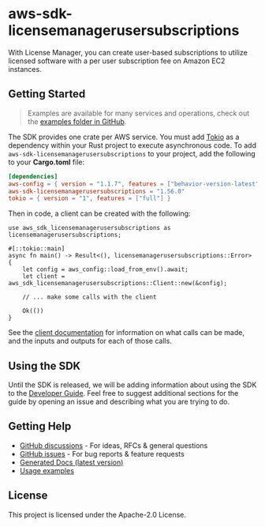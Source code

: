 # aws-sdk-licensemanagerusersubscriptions

With License Manager, you can create user-based subscriptions to utilize licensed software with a per user subscription fee on Amazon EC2 instances.

## Getting Started

> Examples are available for many services and operations, check out the
> [examples folder in GitHub](https://github.com/awslabs/aws-sdk-rust/tree/main/examples).

The SDK provides one crate per AWS service. You must add [Tokio](https://crates.io/crates/tokio)
as a dependency within your Rust project to execute asynchronous code. To add `aws-sdk-licensemanagerusersubscriptions` to
your project, add the following to your **Cargo.toml** file:

```toml
[dependencies]
aws-config = { version = "1.1.7", features = ["behavior-version-latest"] }
aws-sdk-licensemanagerusersubscriptions = "1.56.0"
tokio = { version = "1", features = ["full"] }
```

Then in code, a client can be created with the following:

```rust,no_run
use aws_sdk_licensemanagerusersubscriptions as licensemanagerusersubscriptions;

#[::tokio::main]
async fn main() -> Result<(), licensemanagerusersubscriptions::Error> {
    let config = aws_config::load_from_env().await;
    let client = aws_sdk_licensemanagerusersubscriptions::Client::new(&config);

    // ... make some calls with the client

    Ok(())
}
```

See the [client documentation](https://docs.rs/aws-sdk-licensemanagerusersubscriptions/latest/aws_sdk_licensemanagerusersubscriptions/client/struct.Client.html)
for information on what calls can be made, and the inputs and outputs for each of those calls.

## Using the SDK

Until the SDK is released, we will be adding information about using the SDK to the
[Developer Guide](https://docs.aws.amazon.com/sdk-for-rust/latest/dg/welcome.html). Feel free to suggest
additional sections for the guide by opening an issue and describing what you are trying to do.

## Getting Help

* [GitHub discussions](https://github.com/awslabs/aws-sdk-rust/discussions) - For ideas, RFCs & general questions
* [GitHub issues](https://github.com/awslabs/aws-sdk-rust/issues/new/choose) - For bug reports & feature requests
* [Generated Docs (latest version)](https://awslabs.github.io/aws-sdk-rust/)
* [Usage examples](https://github.com/awslabs/aws-sdk-rust/tree/main/examples)

## License

This project is licensed under the Apache-2.0 License.

